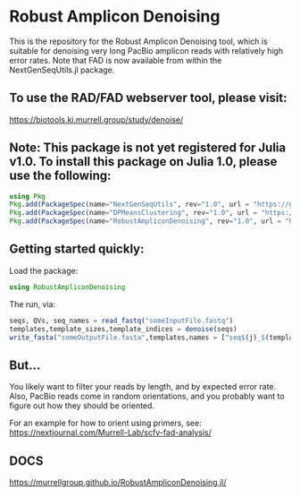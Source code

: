 # Robust Amplicon Denoising
This is the repository for the Robust Amplicon Denoising tool, which is suitable for denoising very long PacBio amplicon reads with relatively high error rates. Note that FAD is now available from within the NextGenSeqUtils.jl package.

## To use the RAD/FAD webserver tool, please visit:
https://biotools.ki.murrell.group/study/denoise/

## Note: This package is not yet registered for Julia v1.0. To install this package on Julia 1.0, please use the following:
```julia 
using Pkg
Pkg.add(PackageSpec(name="NextGenSeqUtils", rev="1.0", url = "https://github.com/MurrellGroup/NextGenSeqUtils.jl.git"))
Pkg.add(PackageSpec(name="DPMeansClustering", rev="1.0", url = "https://github.com/MurrellGroup/DPMeansClustering.jl.git"))
Pkg.add(PackageSpec(name="RobustAmpliconDenoising", rev="1.0", url = "https://github.com/MurrellGroup/RobustAmpliconDenoising.jl.git"))
```

## Getting started quickly:
Load the package:
```julia
using RobustAmpliconDenoising
```
The run, via:
```julia
seqs, QVs, seq_names = read_fastq("someInputFile.fastq")
templates,template_sizes,template_indices = denoise(seqs)
write_fasta("someOutputFile.fasta",templates,names = ["seq$(j)_$(template_sizes[j])" for j in 1:length(template_sizes)])
```

## But...
You likely want to filter your reads by length, and by expected error rate. Also, PacBio reads come in random orientations, and you probably want to figure out how they should be oriented.

For an example for how to orient using primers, see: https://nextjournal.com/Murrell-Lab/scfv-fad-analysis/

## DOCS
https://murrellgroup.github.io/RobustAmpliconDenoising.jl/
